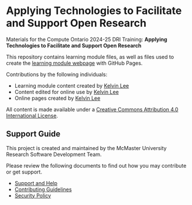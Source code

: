# Applying Technologies to Facilitate and Support Open Research

Materials for the Compute Ontario 2024-25 DRI Training: **Applying Technologies to Facilitate and Support Open Research** 

This repository contains learning module files, as well as files used to create the [learning module webpage](https://mcmasterrs.github.io/lm_CO2025-deliverables) with GitHub Pages.  

Contributions by the following individuals: 
- Learning module content created by [Kelvin Lee](https://orcid.org/0009-0000-7340-3204) 
- Content edited for online use by [Kelvin Lee](https://orcid.org/0009-0000-7340-3204) 
- Online pages created by [Kelvin Lee](https://orcid.org/0009-0000-7340-3204) 

All content is made available under a [Creative Commons Attribution 4.0 International License](https://creativecommons.org/licenses/by/4.0/).  

## Support Guide

This project is created and maintained by the McMaster University Research Software Development Team.  

Please review the following documents to find out how you may contribute or get support.  
- [Support and Help](https://github.com/McMasterRS/.github/blob/main/SUPPORT.md)
- [Contributing Guidelines](https://github.com/McMasterRS/.github/blob/main/CONTRIBUTING.md)
- [Security Policy](https://github.com/McMasterRS/.github/blob/main/SECURITY.md)
